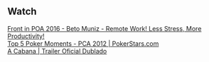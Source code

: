 ## Watch

[Front in POA 2016 - Beto Muniz - Remote Work! Less Stress, More Productivity!][1]  
[Top 5 Poker Moments - PCA 2012 | PokerStars.com][2]  
[A Cabana | Trailer Oficial Dublado][3]  

[1]: https://www.youtube.com/watch?v=-Y6z-WaPWkc
[2]: https://www.youtube.com/watch?v=eUq_ADLYyow
[3]: https://www.youtube.com/watch?v=tbpGAowldac
